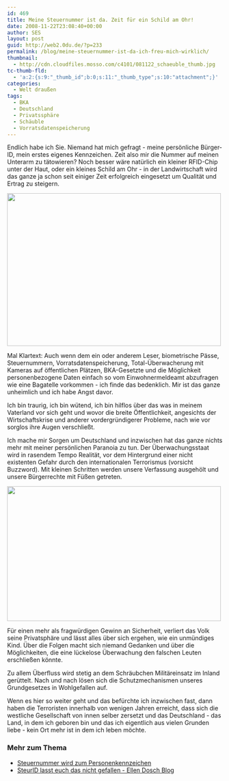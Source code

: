 ```yaml
---
id: 469
title: Meine Steuernummer ist da. Zeit für ein Schild am Ohr!
date: 2008-11-22T23:08:40+00:00
author: SES
layout: post
guid: http://web2.0du.de/?p=233
permalink: /blog/meine-steuernummer-ist-da-ich-freu-mich-wirklich/
thumbnail:
  - http://cdn.cloudfiles.mosso.com/c4101/081122_schaeuble_thumb.jpg
tc-thumb-fld:
  - 'a:2:{s:9:"_thumb_id";b:0;s:11:"_thumb_type";s:10:"attachment";}'
categories:
  - Welt draußen
tags:
  - BKA
  - Deutschland
  - Privatssphäre
  - Schäuble
  - Vorratsdatenspeicherung
---
```

Endlich habe ich Sie. Niemand hat mich gefragt - meine persönliche Bürger-ID, mein erstes eigenes Kennzeichen. Zeit also mir die Nummer auf meinen Unterarm zu tätowieren? Noch besser wäre natürlich ein kleiner RFID-Chip unter der Haut, oder ein kleines Schild am Ohr - in der Landwirtschaft wird das ganze ja schon seit einiger Zeit erfolgreich eingesetzt um Qualität und Ertrag zu steigern.

[<img loading="lazy" class="alignnone" title="A Cow" src="http://farm3.static.flickr.com/2058/1846375599_f0190f706a.jpg" alt="" width="500" height="357" />](http://www.flickr.com/photos/publicenergy/1846375599/sizes/m/)

Mal Klartext: Auch wenn dem ein oder anderem Leser, biometrische Pässe, Steuernummern, Vorratsdatenspeicherung, Total-Überwacherung mit Kameras auf öffentlichen Plätzen, BKA-Gesetzte und die Möglichkeit personenbezogene Daten einfach so vom Einwohnermeldeamt abzufragen wie eine Bagatelle vorkommen - ich finde das bedenklich. Mir ist das ganze unheimlich und ich habe Angst davor.

Ich bin traurig, ich bin wütend, ich bin hilflos über das was in meinem Vaterland vor sich geht und wovor die breite Öffentlichkeit, angesichts der Wirtschaftskrise und anderer vordergründigerer Probleme, nach wie vor sorglos ihre Augen verschließt.

Ich mache mir Sorgen um Deutschland und inzwischen hat das ganze nichts mehr mit meiner persönlichen Paranoia zu tun. Der Überwachungsstaat wird in rasendem Tempo Realität, vor dem Hintergrund einer nicht existenten Gefahr durch den internationalen Terrorismus (vorsicht Buzzword). Mit kleinen Schritten werden unsere Verfassung ausgehölt und unsere Bürgerrechte mit Füßen getreten.

<img loading="lazy" class="alignnone" title="STASI 2.0 Aktion in Berlin" src="http://farm1.static.flickr.com/208/484874958_60f0f3b2c4_o.jpg" alt="" width="500" height="315" />

Für einen mehr als fragwürdigen Gewinn an Sicherheit, verliert das Volk seine Privatsphäre und lässt alles über sich ergehen, wie ein unmündiges Kind. Über die Folgen macht sich niemand Gedanken und über die Möglichkeiten, die eine lückelose Überwachung den falschen Leuten erschließen könnte.

Zu allem Überfluss wird stetig an dem Schräubchen Militäreinsatz im Inland gerüttelt. Nach und nach lösen sich die Schutzmechanismen unseres Grundgesetzes in Wohlgefallen auf.

Wenn es hier so weiter geht und das befürchte ich inzwischen fast, dann haben die Terroristen innerhalb von wenigen Jahren erreicht, dass sich die westliche Gesellschaft von innen selber zersetzt und das Deutschland - das Land, in dem ich geboren bin und das ich eigentlich aus vielen Grunden liebe - kein Ort mehr ist in dem ich leben möchte.

### Mehr zum Thema

  * [Steuernummer wird zum Personenkennzeichen](http://www.datenschutzbeauftragter-online.de/steuernummer-wird-zum-personenkennzeichen/)
  * [SteurID lasst euch das nicht gefallen - Ellen Dosch Blog](http://gogoconnection.wordpress.com/2008/10/29/na-auch-die-steuerid-im-briefkasten-lasst-euch-das-nicht-gefallen/)

